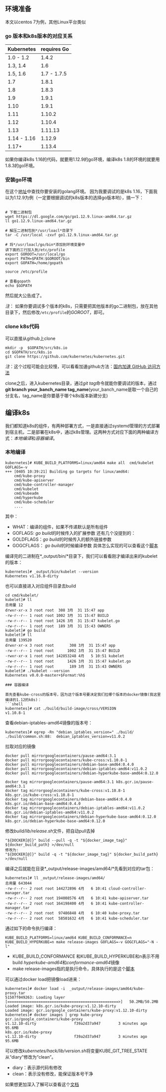 

## 环境准备
本文以centos 7为例，其他Linux平台类似

### go 版本和k8s版本的对应关系

| Kubernetes     | requires Go |
|----------------|-------------|
| 1.0 - 1.2      | 1.4.2       |
| 1.3, 1.4       | 1.6         |
| 1.5, 1.6       | 1.7 - 1.7.5 |
| 1.7            | 1.8.1       |
| 1.8            | 1.8.3       |
| 1.9            | 1.9.1       |
| 1.10           | 1.9.1       |
| 1.11           | 1.10.2      |
| 1.12           | 1.10.4      |
| 1.13           | 1.11.13     |
| 1.14 - 1.16    | 1.12.9      |
| 1.17+          | 1.13.4      |

如果你编译k8s 1.16的代码，就要用1.12.9的go环境，编译k8s 1.8的环境的就要用1.8.3的go环境。

### 安装go环境
在这个[地址](https://golang.google.cn/dl/)中查找你要安装的golang环境。
因为我要调试的是k8s 1.16，下面我以为1.12.9为例（一定要根据调试的k8s版本的选择go版本哟），搞一下：

```shell

# 下载二进制包
wget https://dl.google.com/go/go1.12.9.linux-amd64.tar.gz
ll go1.12.9.linux-amd64.tar.gz

# 解压二进制包到*/usr/loacl*目录下
tar -C /usr/local -zxvf go1.12.9.linux-amd64.tar.gz

# 将*/usr/loacl/go/bin*添加到环境变量中
讲下面的三行加入到/etc/profile
export GOROOT=/usr/local/go
export PATH=$PATH:$GOROOT/bin
export GOPATH=/home/gopath

source /etc/profile

# 查看gopath
echo $GOPATH
```
然后就大公告成了。


*注*：
如果你要调试多个版本的k8s，只需要把其他版本的go二进制包，放在其他目录下，然后修改`/etc/profile`的*GOROOT*，即可。

### clone k8s代码

可以直接从github上clone
```shell
mkdir -p  $GOPATH/src/k8s.io
cd $GOPATH/src/k8s.io
git clone https://github.com/kubernetes/kubernetes.git
```
*注*：这个过程可能会比较慢，可以看看加速github方法：[国内加速 GitHub 访问方法](https://blog.cuixx.com/1707.html)

clone之后，进入kubernetes目录，通过*git tag*命令就能你要调试的版本，通过**git branch  your_banch_name tag_name**(your_banch_name是取一个自己的分支名，tag_name是你要基于哪个k8s版本新建分支)


## 编译k8s

我们都知道k8s的组件，有两种部署方式，一是直接通过systemd管理的方式部署到宿主机，二是部署在k8s中，通过k8s管理。这两种方式对应下面的两种编译方式：*本地编译*和*容器编译*。

### 本地编译

```shell
kubernetes]# KUBE_BUILD_PLATFORMS=linux/amd64 make all  cmd/kubelet GOFLAGS=-v
+++ [0405 10:39:21] Building go targets for linux/amd64:
    cmd/kube-proxy
    cmd/kube-apiserver
    cmd/kube-controller-manager
    cmd/kubelet
    cmd/kubeadm
    cmd/hyperkube
    cmd/kube-scheduler
    ....
```
其中：
- WHAT：编译的组件，如果不传递默认是所有组件
- GOFLAGS: *go build*的时候传入的扩展参数
还有几个没提到的：
- GOLDFLAGS：*go build*的时候传入的额外链接参数
- GOGCFLAGS： *go build*的时候编译参数
具体怎么实现的可以查看这个[脚本](https://github.com/kubernetes/kubernetes/blob/master/build/root/Makefile)

编译完的二进制在*_output/bin/*目录下，我们可以看看刚才编译出来的kubelet的版本：
```shell
kubernetes]# _output/bin/kubelet --version
Kubernetes v1.16.8-dirty
```

也可以直接进入对应组件目录去build
```shell
cd cmd/kubelet/
kubelet]# ll
总用量 12
drwxr-xr-x 3 root root  308 3月  31 15:47 app
-rw-r--r-- 1 root root 1002 3月  31 15:47 BUILD
-rw-r--r-- 1 root root 1426 3月  31 15:47 kubelet.go
-rw-r--r-- 1 root root  189 3月  31 15:43 OWNERS
kubelet]# go build
kubelet]# ll
总用量 139520
drwxr-xr-x 3 root root       308 3月  31 15:47 app
-rw-r--r-- 1 root root      1002 3月  31 15:47 BUILD
-rwxr-xr-x 1 root root 142853248 4月   5 10:51 kubelet
-rw-r--r-- 1 root root      1426 3月  31 15:47 kubelet.go
-rw-r--r-- 1 root root       189 3月  31 15:43 OWNERS
kubelet]# ./kubelet --version
Kubernetes v0.0.0-master+$Format:%h$

### 容器编译

首先查看kube-cross的版本号，因为这个版本号要决定我们拉哪个版本的docker镜像(我这里编译的1.12的k8s)：
```shell
kubernetes]# cat ./build/build-image/cross/VERSION
v1.10.8-1
```

查看debian-iptables-amd64镜像的版本号：
```shell
kubernetes]# egrep -Rn "debian_iptables_version=" ./build/
./build/common.sh:88:  debian_iptables_version=v11.0.2
```

拉取对应的镜像
```shell
docker pull mirrorgooglecontainers/pause-amd64:3.1
docker pull mirrorgooglecontainers/kube-cross:v1.10.8-1
docker pull mirrorgooglecontainers/debian-base-amd64:0.4.0
docker pull mirrorgooglecontainers/debian-iptables-amd64:v11.0.2
docker pull mirrorgooglecontainers/debian-hyperkube-base-amd64:0.12.0

docker tag mirrorgooglecontainers/pause-amd64:3.1 k8s.gcr.io/pause-amd64:3.1
docker tag mirrorgooglecontainers/kube-cross:v1.10.8-1 k8s.gcr.io/kube-cross:v1.10.8-1
docker tag mirrorgooglecontainers/debian-base-amd64:0.4.0 k8s.gcr.io/debian-base-amd64:0.4.0
docker tag mirrorgooglecontainers/debian-iptables-amd64:v11.0.2 k8s.gcr.io/debian-iptables-amd64:v11.0.2
docker tag mirrorgooglecontainers/debian-hyperkube-base-amd64:0.12.0 k8s.gcr.io/debian-hyperkube-base-amd64:0.12.0
```

修改*build/lib/release.sh*文件，把自动pull去掉
```shell
"${DOCKER[@]}" build --pull -q -t "${docker_image_tag}" ${docker_build_path} >/dev/null
修改为:
"${DOCKER[@]}" build -q -t "${docker_image_tag}" ${docker_build_path} >/dev/null
```


编译之后就能在目录*_output/release-images/amd64/*先看到对应的tar包：
```shell
kubernetes]# ll _output/release-images/amd64/
总用量 643044
-rw-r--r-- 2 root root 144272896 4月   6 10:41 cloud-controller-manager.tar
-rw-r--r-- 2 root root 194008576 4月   6 10:41 kube-apiserver.tar
-rw-r--r-- 2 root root 164198400 4月   6 10:41 kube-controller-manager.tar
-rw-r--r-- 2 root root  97486848 4月   6 10:40 kube-proxy.tar
-rw-r--r-- 2 root root  58501632 4月   6 10:41 kube-scheduler.tar
```

通过如下的命令执行编译：
```shell
KUBE_BUILD_PLATFORMS=linux/amd64 KUBE_BUILD_CONFORMANCE=n KUBE_BUILD_HYPERKUBE=n make release-images GOFLAGS=-v GOGCFLAGS="-N -l"
```
- KUBE_BUILD_CONFORMANCE 和KUBE_BUILD_HYPERKUBE和n表示不用build *hyperkube-amd64*和*conformance-amd64*镜像
- make release-images指的是执行命令，具体执行的是这个[脚本](https://github.com/kubernetes/kubernetes/blob/v1.12.10/build/release-images.sh)

可以通过docker load把镜像load进来：
```shell
kubernetes]# docker load -i  _output/release-images/amd64/kube-proxy.tar
51507f049263: Loading layer [==================================================>]   50.2MB/50.2MB
Loaded image: k8s.gcr.io/kube-proxy:v1.12.10-dirty
Loaded image: gcr.io/google_containers/kube-proxy:v1.12.10-dirty
kubernetes]# docker images | grep kube-proxy
gcr.io/google_containers/kube-proxy                             v1.12.10-dirty                 f39a2d37a947        3 minutes ago       95.6MB
k8s.gcr.io/kube-proxy                                           v1.12.10-dirty                 f39a2d37a947        3 minutes ago       95.6MB
```

可以修改*kubernetes/hack/lib/version.sh*将变量KUBE_GIT_TREE_STATE从“diary”修改为“clean”。
- diary：表示源代码有修改
- clean：表示没有修改，能保证版本号干净

如果想更加深入了解可以查看这个[文档](https://github.com/kubernetes/kubernetes/tree/v1.12.10/build)


